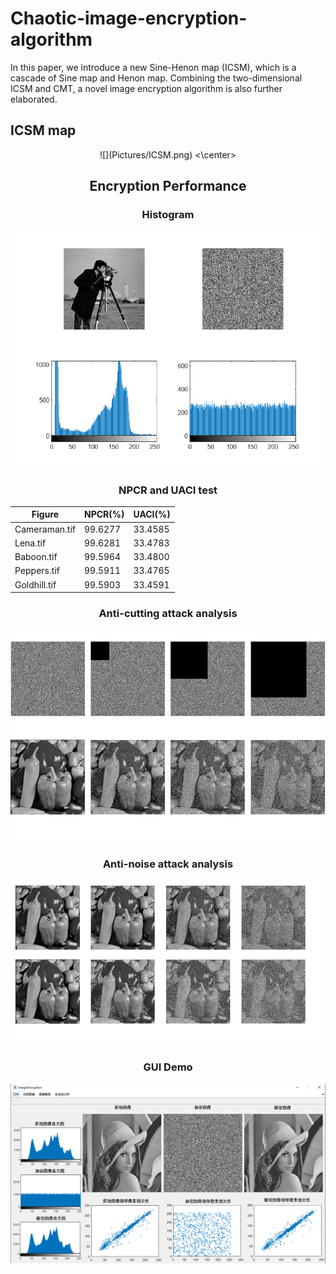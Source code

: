 # Chaotic-image-encryption-algorithm

In this paper, we introduce a new Sine-Henon map (ICSM), which is a cascade of Sine map and Henon map. Combining the two-dimensional ICSM and CMT, a novel image encryption algorithm is also further elaborated.

## ICSM map
<center>
![](Pictures/ICSM.png)
<\center>

## Encryption Performance

### Histogram

![image-20230327182146060](Pictures/Histogram.png)

### NPCR and UACI test

| Figure        | NPCR(%) | UACI(%) |
| ------------- | ------- | ------- |
| Cameraman.tif | 99.6277 | 33.4585 |
| Lena.tif      | 99.6281 | 33.4783 |
| Baboon.tif    | 99.5964 | 33.4800 |
| Peppers.tif   | 99.5911 | 33.4765 |
| Goldhill.tif  | 99.5903 | 33.4591 |

### Anti-cutting attack analysis

![image-20230327182314202](Pictures/Anti-cutting.png)

### Anti-noise attack analysis

![image-20230327182441150](Pictures/Noise.png)

### GUI Demo

![image-20230327182904143](Pictures/GUI.png)
